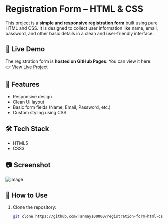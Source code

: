# Registration Form – HTML & CSS

This project is a **simple and responsive registration form** built using pure HTML and CSS. It is designed to collect user information like name, email, password, and other basic details in a clean and user-friendly interface.

## 🔗 Live Demo

The registration form is **hosted on GitHub Pages**. You can view it here:  
👉 [View Live Project](https://tanmay100000.github.io/registration-form-html-css/)

## 📁 Features

- Responsive design
- Clean UI layout
- Basic form fields (Name, Email, Password, etc.)
- Custom styling using CSS

## 🛠️ Tech Stack

- HTML5  
- CSS3  

## 📷 Screenshot

![image](https://github.com/user-attachments/assets/1e39abdf-b74d-4745-bcbd-94ca2a9c0f81)
 <!-- Replace with actual screenshot file if added -->

## 📌 How to Use

1. Clone the repository:
   ```bash
   git clone https://github.com/Tanmay100000/registration-form-html-css.git
